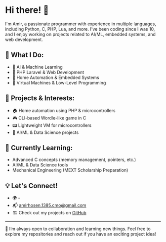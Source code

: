 # Hi there! 👋

I'm Amir, a passionate programmer with experience in multiple languages, including Python, C, PHP, Lua, and more. I've been coding since I was 10, and I enjoy working on projects related to AI/ML, embedded systems, and web development.

## 🚀 What I Do:
- 🔹 AI & Machine Learning  
- 🔹 PHP Laravel & Web Development  
- 🔹 Home Automation & Embedded Systems  
- 🔹 Virtual Machines & Low-Level Programming  

## 📌 Projects & Interests:
- 🏠 Home automation using PHP & microcontrollers  
- 🎮 CLI-based Wordle-like game in C  
- 📟 Lightweight VM for microcontrollers  
- 🤖 AI/ML & Data Science projects  

## 🌱 Currently Learning:
- Advanced C concepts (memory management, pointers, etc.)  
- AI/ML & Data Science tools  
- Mechanical Engineering (MEXT Scholarship Preparation)  

## 💡 Let's Connect!
- 🌍 -
- 📬 amirhosen.1385.cmo@gmail.com
- 🏗️ Check out my projects on [GitHub](https://github.com/AmiRCandy)

---

🚀 I’m always open to collaboration and learning new things. Feel free to explore my repositories and reach out if you have an exciting project idea!  
